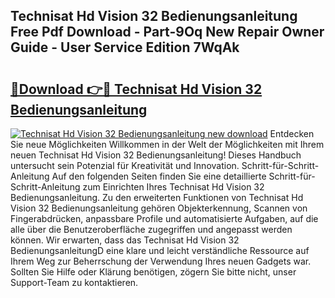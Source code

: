 ## Technisat Hd Vision 32 Bedienungsanleitung Free Pdf Download - Part-9Oq New Repair Owner Guide - User Service Edition 7WqAk

# <h2><a href="http://df5otu.blite.top/?on=Technisat+Hd+Vision+32+Bedienungsanleitung">🔗Download 👉🔴 Technisat Hd Vision 32 Bedienungsanleitung</a></h2>

[![Technisat Hd Vision 32 Bedienungsanleitung new download](https://i.imgur.com/lujVjoI.png)](http://df5otu.blite.top/?on=Technisat+Hd+Vision+32+Bedienungsanleitung)
Entdecken Sie neue Möglichkeiten Willkommen in der Welt der Möglichkeiten mit Ihrem neuen Technisat Hd Vision 32 Bedienungsanleitung! Dieses Handbuch untersucht sein Potenzial für Kreativität und Innovation. Schritt-für-Schritt-Anleitung Auf den folgenden Seiten finden Sie eine detaillierte Schritt-für-Schritt-Anleitung zum Einrichten Ihres Technisat Hd Vision 32 Bedienungsanleitung. Zu den erweiterten Funktionen von Technisat Hd Vision 32 Bedienungsanleitung gehören Objekterkennung, Scannen von Fingerabdrücken, anpassbare Profile und automatisierte Aufgaben, auf die alle über die Benutzeroberfläche zugegriffen und angepasst werden können. Wir erwarten, dass das Technisat Hd Vision 32 BedienungsanleitungD eine klare und leicht verständliche Ressource auf Ihrem Weg zur Beherrschung der Verwendung Ihres neuen Gadgets war. Sollten Sie Hilfe oder Klärung benötigen, zögern Sie bitte nicht, unser Support-Team zu kontaktieren.
